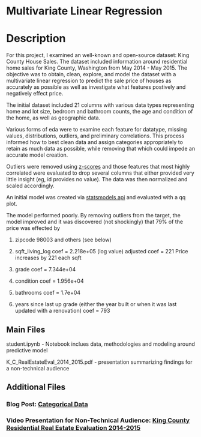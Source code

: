 # Multivariate Linear Regression 

# Description

For this project, I examined an well-known and open-source dataset: King County House Sales.  The dataset included information around residential home sales for King County, Washington from May 2014 - May 2015.  The objective was to obtain, clean, explore, and model the dataset with a multivariate linear regression to predict the sale price of houses as accurately as possible as well as investigate what features postively and negatively effect price.  

The initial dataset included 21 columns with various data types representing home and lot size, bedroom and bathroom counts, the age and condition of the home, as well as geographic data.

Various forms of eda were to examine each feature for datatype, missing values, distributions, outliers, and preliminary correlations.  This process informed how to best clean data and assign categories appropriately to retain as much data as possible, while removing that which could impede an accurate model creation.   

Outliers were removed using [z-scores](https://www.statisticshowto.com/probability-and-statistics/z-score/) and those features that most highly correlated were evaluated to drop several columns that either provided very little insight (eg, id provides no value).  The data was then normalized and scaled accordingly.  

An initial model was created via [statsmodels api](https://www.statsmodels.org/stable/index.html) and evaluated with a qq plot.  


The model performed poorly.  By removing outliers from the target, the model improved and it was discovered (not shockingly) that 79% of the price was effected by 

1) zipcode 98003 and others (see below)

2) sqft_living_log coef = 2.218e+05 (log value) adjusted coef = 221 Price increases by 221 each sqft

3) grade coef = 7.344e+04

4) condition coef = 1.956e+04

5) bathrooms coef = 1.7e+04

6) years since last up grade (either the year built or when it was last updated with a renovation) coef = 793





## Main Files

student.ipynb - Notebook inclues data, methodologies and modeling around predictive model

K_C_RealEstateEval_2014_2015.pdf - presentation summarizing findings for a non-technical audience

## Additional Files

### Blog Post: [Categorical Data](https://andiosika.github.io/categorical_data)

### Video Presentation for Non-Technical Audience: [King County Residential Real Estate Evaluation 2014-2015](https://github.com/andiosika/Multivariate-linear-regression-for-predicting-home-prices/blob/master/zoom_0.mp4)
